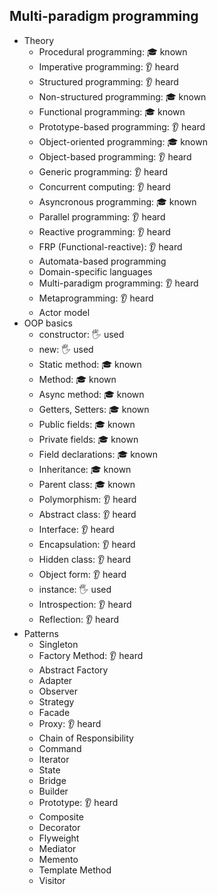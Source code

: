 ## Multi-paradigm programming

- Theory
  - Procedural programming: 🎓 known
  - Imperative programming: 👂 heard
  - Structured programming: 👂 heard
  - Non-structured programming: 🎓 known
  - Functional programming: 🎓 known
  - Prototype-based programming: 👂 heard
  - Object-oriented programming: 🎓 known
  - Object-based programming: 👂 heard
  - Generic programming: 👂 heard
  - Concurrent computing: 👂 heard
  - Asyncronous programming: 🎓 known
  - Parallel programming: 👂 heard
  - Reactive programming: 👂 heard
  - FRP (Functional-reactive): 👂 heard
  - Automata-based programming
  - Domain-specific languages
  - Multi-paradigm programming: 👂 heard
  - Metaprogramming: 👂 heard
  - Actor model
- OOP basics
  - constructor: 🖐️ used
  - new: 🖐️ used
  - Static method: 🎓 known
  - Method: 🎓 known
  - Async method: 🎓 known
  - Getters, Setters: 🎓 known
  - Public fields: 🎓 known
  - Private fields: 🎓 known
  - Field declarations: 🎓 known
  - Inheritance: 🎓 known
  - Parent class: 🎓 known
  - Polymorphism: 👂 heard
  - Abstract class: 👂 heard
  - Interface: 👂 heard
  - Encapsulation: 👂 heard
  - Hidden class: 👂 heard
  - Object form: 👂 heard
  - instance: 🖐️ used
  - Introspection: 👂 heard
  - Reflection: 👂 heard
- Patterns
  - Singleton
  - Factory Method: 👂 heard
  - Abstract Factory
  - Adapter
  - Observer
  - Strategy
  - Facade
  - Proxy: 👂 heard
  - Chain of Responsibility
  - Command
  - Iterator
  - State
  - Bridge
  - Builder
  - Prototype: 👂 heard
  - Composite
  - Decorator
  - Flyweight
  - Mediator
  - Memento
  - Template Method
  - Visitor
